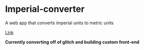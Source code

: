 # Imperial-converter

A web app that converts imperial units to metric units

<a href='https://glitch.com/~stefansen-imperial-converter' target="_blank">Link</a>

**Currently converting off of glitch and building custom front-end**
